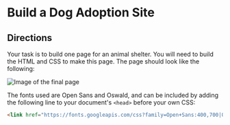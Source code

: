 # Build a Dog Adoption Site

## Directions

Your task is to build one page for an animal shelter. You will need to build the HTML and CSS to make this page. The page should look like the following:

![Image of the final page](https://cdn.glitch.com/c0fa9c87-4df4-4edd-a0e7-d5bbdc56e570%2Fpage.png?1524172854839)

The fonts used are Open Sans and Oswald, and can be included by adding the following line to your document's `<head>` before your own CSS:

```html
<link href="https://fonts.googleapis.com/css?family=Open+Sans:400,700|Oswald:400,700" rel="stylesheet">
```



